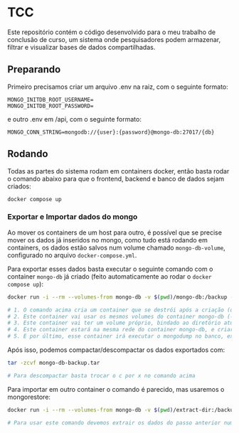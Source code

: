 # TCC

Este repositório contém o código desenvolvido para o meu trabalho de conclusão de curso, um sistema onde pesquisadores podem armazenar, filtrar e visualizar bases de dados compartilhadas.

## Preparando

Primeiro precisamos criar um arquivo .env na raiz, com o seguinte formato:
```
MONGO_INITDB_ROOT_USERNAME=
MONGO_INITDB_ROOT_PASSWORD=
```
e outro .env em /api, com o seguinte formato:
```
MONGO_CONN_STRING=mongodb://{user}:{password}@mongo-db:27017/{db}
```


## Rodando

Todas as partes do sistema rodam em containers docker, então basta rodar o comando abaixo para que o frontend, backend e banco de dados sejam criados:
```
docker compose up
```

### Exportar e Importar dados do mongo

Ao mover os containers de um host para outro, é possível que se precise mover os dados já inseridos no mongo, como tudo está rodando em containers, os dados estão salvos num volume chamado `mongo-db-volume`, configurado no arquivo `docker-compose.yml`.

Para exportar esses dados basta executar o seguinte comando com o container `mongo-db` já criado (feito automaticamente ao rodar o `docker compose up`):
```bash
docker run -i --rm --volumes-from mongo-db -v $(pwd)/mongo-db:/backup --link mongo-db --net default-network mongo bash -c 'mongodump -v --host mongo-db:27017 -u=admin -p=password --out=/backup'

# 1. O comando acima cria um container que se destrói após a criação (docker run -i --rm)
# 2. Este container vai usar os mesmos volumes do container mongo-db (--volumes-from mongo-db)
# 3. Este container vai ter um volume próprio, bindado ao diretório atual do usuário (-v $(pwd)/mongo-db:/backup)
# 4. Este container estará na mesma rede do container mongo-db, e criará um link para ele (--link mongo-db --net default-network)
# 5. E por último, esse container irá executar o mongodump no banco, extraindo os dados para o diretório local do usuário (mongo bash -c 'mongodump -v --host mongo-db:27017 -u=admin -p=password --out=/backup')
```

Após isso, podemos compactar/descompactar os dados exportados com:
```bash
tar -zcvf mongo-db-backup.tar

# Para descompactar basta trocar o c por x no comando acima
```

Para importar em outro container o comando é parecido, mas usaremos o mongorestore:
```bash
docker run -i --rm --volumes-from mongo-db -v $(pwd)/extract-dir:/backup --link mongo-db --net default-network mongo bash -c 'mongorestore --host mongo-db:27017 -u=admin -p=password /backup'

# Para usar este comando devemos extrair os dados do passo anterior num diretório, no caso acima chamado de extract-dir, isso irá importar os dados para o volume criado no docker-compose.yml